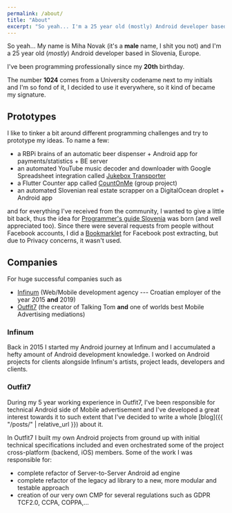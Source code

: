 ```yaml
---
permalink: /about/
title: "About"
excerpt: "So yeah... I'm a 25 year old (mostly) Android developer based in Slovenia, Europe."
---
```


So yeah... My name is Miha Novak (it's a **male** name, I shit you not) and I'm a 25 year old (_mostly_) Android developer based in Slovenia, Europe.

I've been programming professionally since my **20th** birthday.

The number **1024** comes from a University codename next to my initials and I'm so fond of it, 
I decided to use it everywhere, so it kind of became my signature.

## Prototypes
I like to tinker a bit around different programming challenges and try to prototype my ideas.
To name a few:
- a RBPi brains of an automatic beer dispenser + Android app for payments/statistics + BE server
- an automated YouTube music decoder and downloader with Google Spreadsheet integration called [Jukebox Transporter](https://github.com/mihanovak1024/jukebox-transporter)
- a Flutter Counter app called [CountOnMe](https://play.google.com/store/apps/details?id=com.topappfield.CountOnMe) (group project)
- an automated Slovenian real estate scrapper on a DigitalOcean droplet + Android app

and for everything I've received from the community, I wanted to give a little bit back,
thus the idea for [Programmer's guide Slovenia](https://github.com/mihanovak1024/programmers-guide-slovenia) was born (and well appreciated too).
Since there were several requests from people without Facebook accounts, I did a [Bookmarklet](https://github.com/mihanovak1024/fejstbukov-parser) for Facebook post extracting,
but due to Privacy concerns, it wasn't used. 

## Companies
For huge successful companies such as 
- [Infinum](https://infinum.com/) (Web/Mobile development agency --- Croatian employer of the year 2015 **and** 2019)
- [Outfit7](https://outfit7.com/) (the creator of Talking Tom **and** one of worlds best Mobile Advertising mediations)

### Infinum
Back in 2015 I started my Android journey at Infinum and I accumulated a hefty amount of Android development knowledge.
I worked on Android projects for clients alongside Infinum's artists, project leads, developers and clients.

### Outfit7 
During my 5 year working experience in Outfit7, I've been responsible for technical Android side of Mobile advertisement
and I've developed a great interest towards it to such extent that I've decided to write a whole [blog]({{ "/posts/" | relative_url }}) about it.
 
In Outfit7 I built my own Android projects from ground up with initial technical specifications included
and even orchestrated some of the project cross-platform (backend, iOS) members. 
Some of the work I was responsible for:
- complete refactor of Server-to-Server Android ad engine
- complete refactor of the legacy ad library to a new, more modular and testable approach
- creation of our very own CMP for several regulations such as GDPR TCF2.0, CCPA, COPPA,...